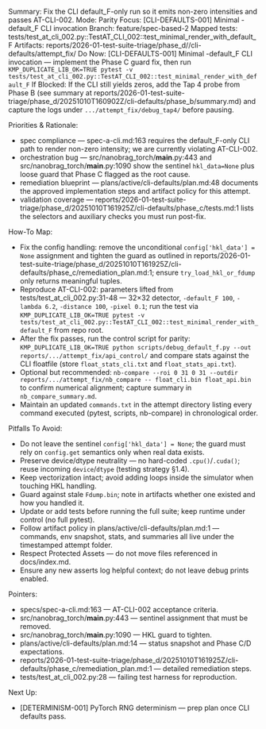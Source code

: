 Summary: Fix the CLI default_F-only run so it emits non-zero intensities and passes AT-CLI-002.
Mode: Parity
Focus: [CLI-DEFAULTS-001] Minimal -default_F CLI invocation
Branch: feature/spec-based-2
Mapped tests: tests/test_at_cli_002.py::TestAT_CLI_002::test_minimal_render_with_default_F
Artifacts: reports/2026-01-test-suite-triage/phase_d/<STAMP>/cli-defaults/attempt_fix/
Do Now: [CLI-DEFAULTS-001] Minimal -default_F CLI invocation — implement the Phase C guard fix, then run `KMP_DUPLICATE_LIB_OK=TRUE pytest -v tests/test_at_cli_002.py::TestAT_CLI_002::test_minimal_render_with_default_F`
If Blocked: If the CLI still yields zeros, add the Tap 4 probe from Phase B (see summary at reports/2026-01-test-suite-triage/phase_d/20251010T160902Z/cli-defaults/phase_b/summary.md) and capture the logs under `.../attempt_fix/debug_tap4/` before pausing.

Priorities & Rationale:
- spec compliance — spec-a-cli.md:163 requires the default_F-only CLI path to render non-zero intensity; we are currently violating AT-CLI-002.
- orchestration bug — src/nanobrag_torch/__main__.py:443 and src/nanobrag_torch/__main__.py:1090 show the sentinel `hkl_data=None` plus loose guard that Phase C flagged as the root cause.
- remediation blueprint — plans/active/cli-defaults/plan.md:48 documents the approved implementation steps and artifact policy for this attempt.
- validation coverage — reports/2026-01-test-suite-triage/phase_d/20251010T161925Z/cli-defaults/phase_c/tests.md:1 lists the selectors and auxiliary checks you must run post-fix.

How-To Map:
- Fix the config handling: remove the unconditional `config['hkl_data'] = None` assignment and tighten the guard as outlined in reports/2026-01-test-suite-triage/phase_d/20251010T161925Z/cli-defaults/phase_c/remediation_plan.md:1; ensure `try_load_hkl_or_fdump` only returns meaningful tuples.
- Reproduce AT-CLI-002: parameters lifted from tests/test_at_cli_002.py:31-48 — 32×32 detector, `-default_F 100`, `-lambda 6.2`, `-distance 100`, `-pixel 0.1`; run the test via `KMP_DUPLICATE_LIB_OK=TRUE pytest -v tests/test_at_cli_002.py::TestAT_CLI_002::test_minimal_render_with_default_F` from repo root.
- After the fix passes, run the control script for parity: `KMP_DUPLICATE_LIB_OK=TRUE python scripts/debug_default_f.py --out reports/.../attempt_fix/api_control/` and compare stats against the CLI floatfile (store `float_stats_cli.txt` and `float_stats_api.txt`).
- Optional but recommended: `nb-compare --roi 0 31 0 31 --outdir reports/.../attempt_fix/nb_compare -- float_cli.bin float_api.bin` to confirm numerical alignment; capture summary in `nb_compare_summary.md`.
- Maintain an updated `commands.txt` in the attempt directory listing every command executed (pytest, scripts, nb-compare) in chronological order.

Pitfalls To Avoid:
- Do not leave the sentinel `config['hkl_data'] = None`; the guard must rely on `config.get` semantics only when real data exists.
- Preserve device/dtype neutrality — no hard-coded `.cpu()`/`.cuda()`; reuse incoming `device`/`dtype` (testing strategy §1.4).
- Keep vectorization intact; avoid adding loops inside the simulator when touching HKL handling.
- Guard against stale `Fdump.bin`; note in artifacts whether one existed and how you handled it.
- Update or add tests before running the full suite; keep runtime under control (no full pytest).
- Follow artifact policy in plans/active/cli-defaults/plan.md:1 — commands, env snapshot, stats, and summaries all live under the timestamped attempt folder.
- Respect Protected Assets — do not move files referenced in docs/index.md.
- Ensure any new asserts log helpful context; do not leave debug prints enabled.

Pointers:
- specs/spec-a-cli.md:163 — AT-CLI-002 acceptance criteria.
- src/nanobrag_torch/__main__.py:443 — sentinel assignment that must be removed.
- src/nanobrag_torch/__main__.py:1090 — HKL guard to tighten.
- plans/active/cli-defaults/plan.md:14 — status snapshot and Phase C/D expectations.
- reports/2026-01-test-suite-triage/phase_d/20251010T161925Z/cli-defaults/phase_c/remediation_plan.md:1 — detailed remediation steps.
- tests/test_at_cli_002.py:28 — failing test harness for reproduction.

Next Up:
- [DETERMINISM-001] PyTorch RNG determinism — prep plan once CLI defaults pass.
